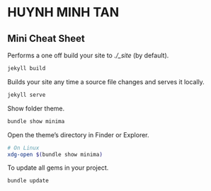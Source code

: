 # HUYNH MINH TAN

## Mini Cheat Sheet

Performs a one off build your site to *./_site* (by default).

```bash
jekyll build
```

Builds your site any time a source file changes and serves it locally.

```bash
jekyll serve
```

Show folder theme.

```bash
bundle show minima
```

Open the theme’s directory in Finder or Explorer.

```bash
# On Linux
xdg-open $(bundle show minima)
```

To update all gems in your project.

```bash
bundle update
```